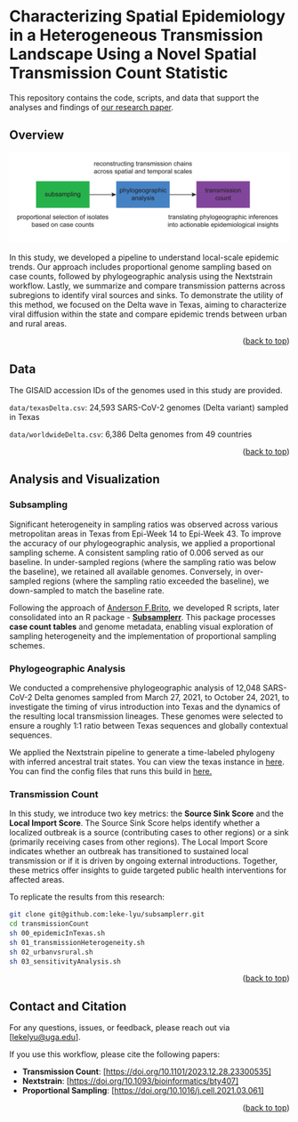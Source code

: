 <a name="readme-top"></a>
# __Characterizing Spatial Epidemiology in a Heterogeneous Transmission Landscape Using a Novel Spatial Transmission Count Statistic__

This repository contains the code, scripts, and data that support the analyses and findings of [our research paper](https://www.medrxiv.org/content/10.1101/2023.12.28.23300535v4).

## Overview

![Graph Abstract](https://github.com/leke-lyu/transmissionCount/blob/main/figures/overview.png)

In this study, we developed a pipeline to understand local-scale epidemic trends. Our approach includes proportional genome sampling based on case counts, followed by phylogeographic analysis using the Nextstrain workflow. Lastly, we summarize and compare transmission patterns across subregions to identify viral sources and sinks. To demonstrate the utility of this method, we focused on the Delta wave in Texas, aiming to characterize viral diffusion within the state and compare epidemic trends between urban and rural areas.

<p align="right">(<a href="#readme-top">back to top</a>)</p>

## Data

The GISAID accession IDs of the genomes used in this study are provided.

`data/texasDelta.csv`: 24,593 SARS-CoV-2 genomes (Delta variant) sampled in Texas

`data/worldwideDelta.csv`: 6,386 Delta genomes from 49 countries 


<p align="right">(<a href="#readme-top">back to top</a>)</p>

## Analysis and Visualization

### Subsampling

Significant heterogeneity in sampling ratios was observed across various metropolitan areas in Texas from Epi-Week 14 to Epi-Week 43. To improve the accuracy of our phylogeographic analysis, we applied a proportional sampling scheme. A consistent sampling ratio of 0.006 served as our baseline. In under-sampled regions (where the sampling ratio was below the baseline), we retained all available genomes. Conversely, in over-sampled regions (where the sampling ratio exceeded the baseline), we down-sampled to match the baseline rate.

Following the approach of [Anderson F.Brito](https://github.com/andersonbrito/subsampler), we developed R scripts, later consolidated into an R package - [**Subsamplerr**](https://github.com/leke-lyu/subsamplerr). This package processes **case count tables** and genome metadata, enabling visual exploration of sampling heterogeneity and the implementation of proportional sampling schemes.

### Phylogeographic Analysis

We conducted a comprehensive phylogeographic analysis of 12,048 SARS-CoV-2 Delta genomes sampled from March 27, 2021, to October 24, 2021, to investigate the timing of virus introduction into Texas and the dynamics of the resulting local transmission lineages. These genomes were selected to ensure a roughly 1:1 ratio between Texas sequences and globally contextual sequences.

We applied the Nextstrain pipeline to generate a time-labeled phylogeny with inferred ancestral trait states. You can view the texas instance in [here](https://github.com/leke-lyu/deltaoutbreak). You can find the config files that runs this build in [here.](https://github.com/leke-lyu/surveillanceInTexas)

### Transmission Count

In this study, we introduce two key metrics: the **Source Sink Score** and the **Local Import Score**. The Source Sink Score helps identify whether a localized outbreak is a source (contributing cases to other regions) or a sink (primarily receiving cases from other regions). The Local Import Score indicates whether an outbreak has transitioned to sustained local transmission or if it is driven by ongoing external introductions. Together, these metrics offer insights to guide targeted public health interventions for affected areas.

To replicate the results from this research:

```bash
git clone git@github.com:leke-lyu/subsamplerr.git
cd transmissionCount
sh 00_epidemicInTexas.sh
sh 01_transmissionHeterogeneity.sh
sh 02_urbanvsrural.sh
sh 03_sensitivityAnalysis.sh
```

<p align="right">(<a href="#readme-top">back to top</a>)</p>

## Contact and Citation

For any questions, issues, or feedback, please reach out via [lekelyu@uga.edu].

If you use this workflow, please cite the following papers:
- **Transmission Count**: [https://doi.org/10.1101/2023.12.28.23300535]
- **Nextstrain**: [https://doi.org/10.1093/bioinformatics/bty407]
- **Proportional Sampling**: [https://doi.org/10.1016/j.cell.2021.03.061]

<p align="right">(<a href="#readme-top">back to top</a>)</p>

